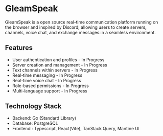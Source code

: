 # GleamSpeak

GleamSpeak is a open source real-time communication platform running on the browser and inspired by Discord, 
allowing users to create servers, channels, voice chat, and exchange messages in a seamless environment.

## Features

- User authentication and profiles - In Progress
- Server creation and management - In Progress
- Text channels within servers - In Progress
- Real-time messaging - In Progress
- Real-time voice chat - In Progress
- Role-based permissions - In Progress
- Multi-language support - In Progress

## Technology Stack

- Backend: Go (Standard Library)
- Database: PostgreSQL
- Frontend : Typescript, React(Vite), TanStack Query, Mantine UI  

